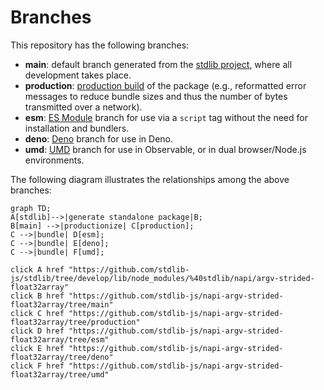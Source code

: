 <!--

@license Apache-2.0

Copyright (c) 2022 The Stdlib Authors.

Licensed under the Apache License, Version 2.0 (the "License");
you may not use this file except in compliance with the License.
You may obtain a copy of the License at

    http://www.apache.org/licenses/LICENSE-2.0

Unless required by applicable law or agreed to in writing, software
distributed under the License is distributed on an "AS IS" BASIS,
WITHOUT WARRANTIES OR CONDITIONS OF ANY KIND, either express or implied.
See the License for the specific language governing permissions and
limitations under the License.

-->

# Branches

This repository has the following branches:

-   **main**: default branch generated from the [stdlib project][stdlib-url], where all development takes place.
-   **production**: [production build][production-url] of the package (e.g., reformatted error messages to reduce bundle sizes and thus the number of bytes transmitted over a network).
-   **esm**: [ES Module][esm-url] branch for use via a `script` tag without the need for installation and bundlers.
-   **deno**: [Deno][deno-url] branch for use in Deno.
-   **umd**: [UMD][umd-url] branch for use in Observable, or in dual browser/Node.js environments.

The following diagram illustrates the relationships among the above branches:

```mermaid
graph TD;
A[stdlib]-->|generate standalone package|B;
B[main] -->|productionize| C[production];
C -->|bundle| D[esm];
C -->|bundle| E[deno];
C -->|bundle| F[umd];

click A href "https://github.com/stdlib-js/stdlib/tree/develop/lib/node_modules/%40stdlib/napi/argv-strided-float32array"
click B href "https://github.com/stdlib-js/napi-argv-strided-float32array/tree/main"
click C href "https://github.com/stdlib-js/napi-argv-strided-float32array/tree/production"
click D href "https://github.com/stdlib-js/napi-argv-strided-float32array/tree/esm"
click E href "https://github.com/stdlib-js/napi-argv-strided-float32array/tree/deno"
click F href "https://github.com/stdlib-js/napi-argv-strided-float32array/tree/umd"
```

[stdlib-url]: https://github.com/stdlib-js/stdlib/tree/develop/lib/node_modules/%40stdlib/napi/argv-strided-float32array
[production-url]: https://github.com/stdlib-js/napi-argv-strided-float32array/tree/production
[deno-url]: https://github.com/stdlib-js/napi-argv-strided-float32array/tree/deno
[umd-url]: https://github.com/stdlib-js/napi-argv-strided-float32array/tree/umd
[esm-url]: https://github.com/stdlib-js/napi-argv-strided-float32array/tree/esm